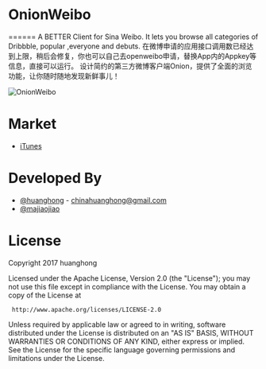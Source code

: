 # OnionWeibo
======
A BETTER Client for Sina Weibo. 
It lets you browse all categories of Dribbble, popular ,everyone and debuts.
在微博申请的应用接口调用数已经达到上限，稍后会修复，你也可以自己去openweibo申请，替换App内的Appkey等信息，直接可以运行。
设计简约的第三方微博客户端Onion，提供了全面的浏览功能，让你随时随地发现新鲜事儿！

![OnionWeibo](https://raw.github.com/BBC6BAE9/OnionWeibo/master/art/pic.jpeg)

Market
============
* [iTunes](https://www.apple.com/itunes/)


Developed By
============
* [@huanghong](http://weibo.com/u/3216118734?refer_flag=1001030101_) - <chinahuanghong@gmail.com>
* [@majiaojiao](http://weibo.com/u/2300354152?refer_flag=1001030102_&is_all=1)


License
============


   Copyright 2017 huanghong

   Licensed under the Apache License, Version 2.0 (the "License");
   you may not use this file except in compliance with the License.
   You may obtain a copy of the License at

     http://www.apache.org/licenses/LICENSE-2.0

   Unless required by applicable law or agreed to in writing, software
   distributed under the License is distributed on an "AS IS" BASIS,
   WITHOUT WARRANTIES OR CONDITIONS OF ANY KIND, either express or implied.
   See the License for the specific language governing permissions and
   limitations under the License.

